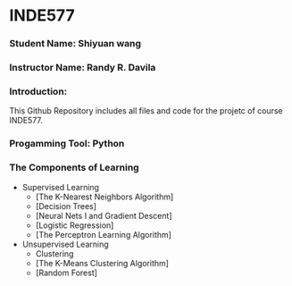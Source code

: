 # INDE577
### Student Name: Shiyuan wang 
### Instructor Name: Randy R. Davila
### Introduction: 
This Github Repository includes all files and code for the projetc of course INDE577. 

### Progamming Tool: Python

### The Components of Learning

+ Supervised Learning
  + [The K-Nearest Neighbors Algorithm]
  + [Decision Trees]
  + [Neural Nets I and Gradient Descent]
  + [Logistic Regression]
  + [The Perceptron Learning Algorithm]
+ Unsupervised Learning
  + Clustering
  + [The K-Means Clustering Algorithm]
  + [Random Forest]



